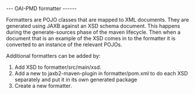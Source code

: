 --- OAI-PMD formatter ------

Formatters are POJO classes that are mapped to XML documents. They are generated using JAXB against an XSD schema document. This happens during the generate-sources phase of the maven lifecycle. Then when a document that is an example of the XSD comes in to the formatter it is converted to an instance of the relevant POJOs.

Additional formatters can be added by:
  1. Add XSD to formatter/src/main/xsd.
  2. Add a new <execution> to jaxb2-maven-plugin in formatter/pom.xml to do each XSD separately and put it in its own generated package
  3. Create a new formatter.



